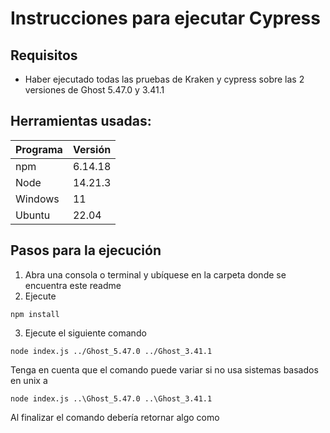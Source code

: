 # Instrucciones para ejecutar Cypress

## Requisitos

* Haber ejecutado todas las pruebas de Kraken y cypress sobre las 2 versiones de Ghost 5.47.0 y 3.41.1

## Herramientas usadas:
| Programa                        | Versión            |
| ------------------------------- | ------------------ |
| npm                             | 6.14.18            |
| Node                            | 14.21.3            |
| Windows                         | 11                 |
| Ubuntu                          | 22.04              |

## Pasos para la ejecución
1. Abra una consola o terminal y ubíquese en la carpeta donde se encuentra este readme
2. Ejecute 
```shell
npm install
```
3. Ejecute el siguiente comando
```shell
node index.js ../Ghost_5.47.0 ../Ghost_3.41.1
```
Tenga en cuenta que el comando puede variar si no usa sistemas basados en unix a

```shell
node index.js ..\Ghost_5.47.0 ..\Ghost_3.41.1
```

Al finalizar el comando debería retornar algo como

